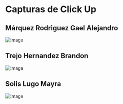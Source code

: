 # Capturas de Click Up

## Márquez Rodriguez Gael Alejandro
![image](https://github.com/user-attachments/assets/aec365bd-4e29-44a1-82e9-1ea6eca485f4)

## Trejo Hernandez Brandon
![image](https://github.com/user-attachments/assets/a001f71e-7768-4343-916d-e1992a8a0de5)

## Solis Lugo Mayra
![image](https://github.com/user-attachments/assets/a062709b-6bff-447a-9a62-ede7aae1f712)

